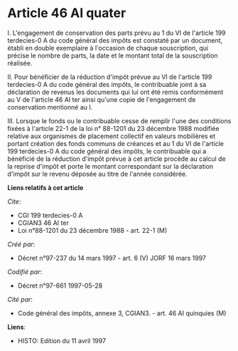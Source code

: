 # Article 46 AI quater

I. L'engagement de conservation des parts prévu au 1 du VI de l'article 199 terdecies-0 A du code général des impôts est
constaté par un document, établi en double exemplaire à l'occasion de chaque souscription, qui précise le nombre de parts, la
date et le montant total de la souscription réalisée.

II. Pour bénéficier de la réduction d'impôt prévue au VI de l'article 199 terdecies-0 A du code général des impôts, le
contribuable joint à sa déclaration de revenus les documents qui lui ont été remis conformément au V de l'article 46 AI ter
ainsi qu'une copie de l'engagement de conservation mentionné au I.

III. Lorsque le fonds ou le contribuable cesse de remplir l'une des conditions fixées à l'article 22-1 de la loi n° 88-1201
du 23 décembre 1988 modifiée relative aux organismes de placement collectif en valeurs mobilières et portant création des
fonds communs de créances et au 1 du VI de l'article 199 terdecies-0 A du code général des impôts, le contribuable qui a
bénéficié de la réduction d'impôt prévue à cet article procède au calcul de la reprise d'impôt et porte le montant
correspondant sur la déclaration d'impôt sur le revenu déposée au titre de l'année considérée.

**Liens relatifs à cet article**

_Cite_:

  - CGI 199 terdecies-0 A
  - CGIAN3 46 AI ter
  - Loi n°88-1201 du 23 décembre 1988 - art. 22-1 (M)

_Créé par_:

  - Décret n°97-237 du 14 mars 1997 - art. 6 (V) JORF 16 mars 1997

_Codifié par_:

  - Décret n°97-661 1997-05-28

_Cité par_:

  - Code général des impôts, annexe 3, CGIAN3. - art. 46 AI quinquies (M)

**Liens**:

  - HISTO: Edition du 11 avril 1997
